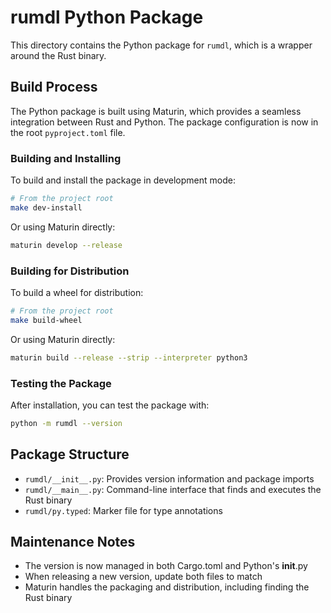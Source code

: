 # rumdl Python Package

This directory contains the Python package for `rumdl`, which is a wrapper around the Rust binary.

## Build Process

The Python package is built using Maturin, which provides a seamless integration between Rust and Python. The package configuration is now in the root `pyproject.toml` file.

### Building and Installing

To build and install the package in development mode:

```bash
# From the project root
make dev-install
```

Or using Maturin directly:

```bash
maturin develop --release
```

### Building for Distribution

To build a wheel for distribution:

```bash
# From the project root
make build-wheel
```

Or using Maturin directly:

```bash
maturin build --release --strip --interpreter python3
```

### Testing the Package

After installation, you can test the package with:

```bash
python -m rumdl --version
```

## Package Structure

- `rumdl/__init__.py`: Provides version information and package imports
- `rumdl/__main__.py`: Command-line interface that finds and executes the Rust binary
- `rumdl/py.typed`: Marker file for type annotations

## Maintenance Notes

- The version is now managed in both Cargo.toml and Python's **init**.py
- When releasing a new version, update both files to match
- Maturin handles the packaging and distribution, including finding the Rust binary
